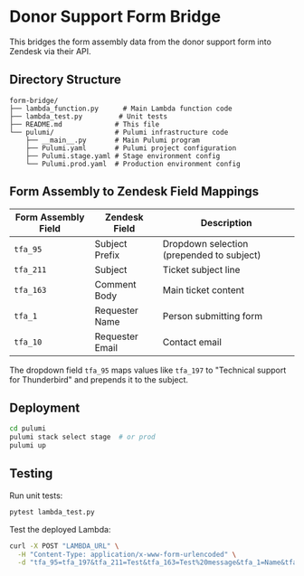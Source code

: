 # Donor Support Form Bridge

This bridges the form assembly data from the donor support form into Zendesk via their API.

## Directory Structure

```
form-bridge/
├── lambda_function.py      # Main Lambda function code
├── lambda_test.py         # Unit tests
├── README.md             # This file
└── pulumi/               # Pulumi infrastructure code
    ├── __main__.py       # Main Pulumi program
    ├── Pulumi.yaml       # Pulumi project configuration
    ├── Pulumi.stage.yaml # Stage environment config
    └── Pulumi.prod.yaml  # Production environment config
```

## Form Assembly to Zendesk Field Mappings

| Form Assembly Field | Zendesk Field | Description |
|-------------------|---------------|-------------|
| `tfa_95` | Subject Prefix | Dropdown selection (prepended to subject) |
| `tfa_211` | Subject | Ticket subject line |
| `tfa_163` | Comment Body | Main ticket content |
| `tfa_1` | Requester Name | Person submitting form |
| `tfa_10` | Requester Email | Contact email |

The dropdown field `tfa_95` maps values like `tfa_197` to "Technical support for Thunderbird" and prepends it to the subject.

## Deployment

```bash
cd pulumi
pulumi stack select stage  # or prod
pulumi up
```

## Testing

Run unit tests:
```bash
pytest lambda_test.py
```

Test the deployed Lambda:
```bash
curl -X POST "LAMBDA_URL" \
  -H "Content-Type: application/x-www-form-urlencoded" \
  -d "tfa_95=tfa_197&tfa_211=Test&tfa_163=Test%20message&tfa_1=Name&tfa_10=email%40example.com"
```
